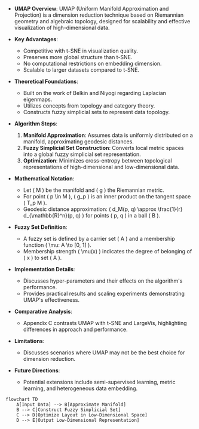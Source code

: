 - **UMAP Overview**: UMAP (Uniform Manifold Approximation and Projection) is a dimension reduction technique based on Riemannian geometry and algebraic topology, designed for scalability and effective visualization of high-dimensional data.

- **Key Advantages**:
  - Competitive with t-SNE in visualization quality.
  - Preserves more global structure than t-SNE.
  - No computational restrictions on embedding dimension.
  - Scalable to larger datasets compared to t-SNE.

- **Theoretical Foundations**:
  - Built on the work of Belkin and Niyogi regarding Laplacian eigenmaps.
  - Utilizes concepts from topology and category theory.
  - Constructs fuzzy simplicial sets to represent data topology.

- **Algorithm Steps**:
  1. **Manifold Approximation**: Assumes data is uniformly distributed on a manifold, approximating geodesic distances.
  2. **Fuzzy Simplicial Set Construction**: Converts local metric spaces into a global fuzzy simplicial set representation.
  3. **Optimization**: Minimizes cross-entropy between topological representations of high-dimensional and low-dimensional data.

- **Mathematical Notation**:
  - Let \( M \) be the manifold and \( g \) the Riemannian metric.
  - For point \( p \in M \), \( g_p \) is an inner product on the tangent space \( T_p M \).
  - Geodesic distance approximation: \( d_M(p, q) \approx \frac{1}{r} d_{\mathbb{R}^n}(p, q) \) for points \( p, q \) in a ball \( B \).

- **Fuzzy Set Definition**:
  - A fuzzy set is defined by a carrier set \( A \) and a membership function \( \mu: A \to [0, 1] \).
  - Membership strength \( \mu(x) \) indicates the degree of belonging of \( x \) to set \( A \).

- **Implementation Details**:
  - Discusses hyper-parameters and their effects on the algorithm's performance.
  - Provides practical results and scaling experiments demonstrating UMAP's effectiveness.

- **Comparative Analysis**:
  - Appendix C contrasts UMAP with t-SNE and LargeVis, highlighting differences in approach and performance.

- **Limitations**:
  - Discusses scenarios where UMAP may not be the best choice for dimension reduction.

- **Future Directions**:
  - Potential extensions include semi-supervised learning, metric learning, and heterogeneous data embedding.

```mermaid
flowchart TD
    A[Input Data] --> B[Approximate Manifold]
    B --> C[Construct Fuzzy Simplicial Set]
    C --> D[Optimize Layout in Low-Dimensional Space]
    D --> E[Output Low-Dimensional Representation]
```